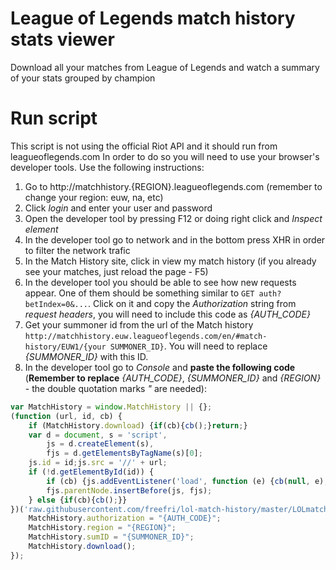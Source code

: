 # League of Legends match history stats viewer
Download all your matches from League of Legends and watch a summary of your stats grouped by champion

# Run script
This script is not using the official Riot API and it should run from leagueoflegends.com In order to do so you will need to use your browser's developer tools. Use the following instructions:

1. Go to http://matchhistory.{REGION}.leagueoflegends.com (remember to change your region: euw, na, etc)
1. Click *login* and enter your user and password
1. Open the developer tool by pressing F12 or doing right click and *Inspect element*
1. In the developer tool go to network and in the bottom press XHR in order to filter the network trafic
1. In the Match History site, click in view my match history (if you already see your matches, just reload the page - F5)
1. In the developer tool you should be able to see how new requests appear. One of them should be something similar to `GET auth?betIndex=0&...`. Click on it and copy the *Authorization* string from *request headers*, you will need to include this code as *{AUTH_CODE}*
1. Get your summoner id from the url of the Match history `http://matchhistory.euw.leagueoflegends.com/en/#match-history/EUW1/{your SUMMONER_ID}`. You will need to replace *{SUMMONER_ID}* with this ID.
1. In the developer tool go to *Console* and **paste the following code** (**Remember to replace** *{AUTH_CODE}*, *{SUMMONER_ID}* and *{REGION}* - the double quotation marks *"* are needed):

```javascript
var MatchHistory = window.MatchHistory || {};
(function (url, id, cb) {
    if (MatchHistory.download) {if(cb){cb();}return;}
    var d = document, s = 'script',
        js = d.createElement(s),
        fjs = d.getElementsByTagName(s)[0];
    js.id = id;js.src = '//' + url;
    if (!d.getElementById(id)) {
        if (cb) {js.addEventListener('load', function (e) {cb(null, e);}, false);}
        fjs.parentNode.insertBefore(js, fjs);
    } else {if(cb){cb();}}
})('raw.githubusercontent.com/freefri/lol-match-history/master/LOLmatch.js', 'lolmatch', function () {
    MatchHistory.authorization = "{AUTH_CODE}";
    MatchHistory.region = "{REGION}";
    MatchHistory.sumID = "{SUMMONER_ID}";
    MatchHistory.download();
});
```
